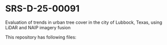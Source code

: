 # SRS-D-25-00091
Evaluation of trends in urban tree cover in the city of Lubbock, Texas, using LiDAR and NAIP imagery fusion

This repository has following files:


